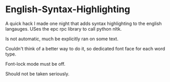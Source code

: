 # English-Syntax-Highlighting

A quick hack I made one night that adds syntax highlighting to the english langauges.
USes the epc rpc library to call python nltk.

Is not automatic, much be explicitly ran on some text.

Couldn't think of a better way to do it, so dedicated font face for each word type.

Font-lock mode must be off.

Should not be taken seriously. 
